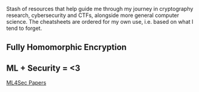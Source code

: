 Stash of resources that help guide me through my journey in cryptography research, cybersecurity and CTFs, alongside more general computer science. The cheatsheets are ordered for my own use, i.e. based on what I tend to forget.

## Fully Homomorphic Encryption


## ML + Security = <3
[ML4Sec Papers](https://github.com/strongcourage/ML4Sec-papers)

